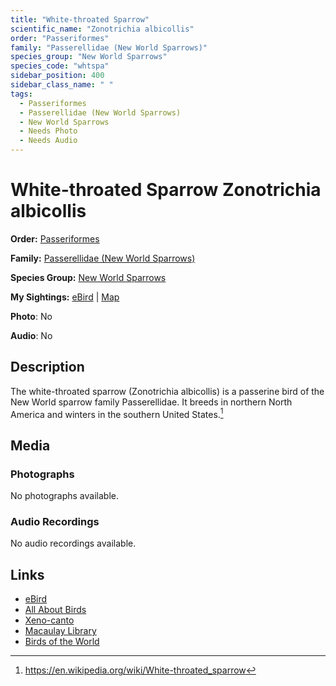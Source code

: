 ```yaml
---
title: "White-throated Sparrow"
scientific_name: "Zonotrichia albicollis"
order: "Passeriformes"
family: "Passerellidae (New World Sparrows)"
species_group: "New World Sparrows"
species_code: "whtspa"
sidebar_position: 400
sidebar_class_name: " "
tags: 
  - Passeriformes
  - Passerellidae (New World Sparrows)
  - New World Sparrows
  - Needs Photo
  - Needs Audio
---
```


# White-throated Sparrow <span className='sci_name'>Zonotrichia albicollis</span>

**Order:** [Passeriformes](/tags/passeriformes)

**Family:** [Passerellidae (New World Sparrows)](/tags/passerellidae-new-world-sparrows)

**Species Group:** [New World Sparrows](/tags/new-world-sparrows)

**My Sightings:** [eBird](https://ebird.org/lifelist?r=world&time=life&spp=whtspa) | [Map](/map?species_code=whtspa)

**Photo**: No 

**Audio**: No

## Description
The white-throated sparrow (Zonotrichia albicollis) is a passerine bird of the New World sparrow family Passerellidae. It breeds in northern North America and winters in the southern United States.[^1]

[^1]: https://en.wikipedia.org/wiki/White-throated_sparrow

## Media
### Photographs
No photographs available.

### Audio Recordings
No audio recordings available.

## Links
* [eBird](https://ebird.org/species/whtspa) 
* [All About Birds](https://www.allaboutbirds.org/guide/whtspa) 
* [Xeno-canto](https://www.xeno-canto.org/species/zonotrichia-albicollis) 
* [Macaulay Library](https://search.macaulaylibrary.org/catalog?taxonCode=whtspa&sort=rating_rank_desc)
* [Birds of the World](https://birdsoftheworld.org/bow/species/whtspa)
